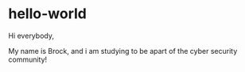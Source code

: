 # hello-world

Hi everybody,

My name is Brock, and i am studying to be apart of the cyber security community!

